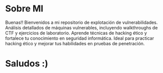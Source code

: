 # Sobre MI
Buenas!! Bienvenidos a mi repositorio de explotación de vulnerabilidades. Análisis detallados de máquinas vulnerables, incluyendo walkthroughs de CTF y ejercicios de laboratorio. Aprende técnicas de hacking ético y fortalece tu conocimiento en seguridad informática. 
Ideal para practicar hacking ético y mejorar tus habilidades en pruebas de penetración. 
# Saludos :) 
